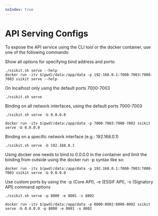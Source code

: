 ```yaml
---
noIndex: true
---
```


# API Serving Configs

To expose the API service using the CLI tool or the docker container, use one of the following commands:

Show all options for specifying bind address and ports:

```
./ssikit.sh serve --help
docker run -itv $(pwd)/data:/app/data -p 192.168.0.1:7000-7003:7000-7003 ssikit serve --help
```

On localhost only using the default ports 7000-7003

```
./ssikit.sh serve
```

Binding on all network interfaces, using the default ports 7000-7003

```
./ssikit.sh serve -b 0.0.0.0

docker run -itv $(pwd)/data:/app/data -p 7000-7003:7000-7003 ssikit serve -b 0.0.0.0
```

Binding on a specific network interface (e.g.: 192.168.0.1)

```
./ssikit.sh serve -b 192.168.0.1
```

Using docker one needs to bind to 0.0.0.0 in the container and limit the binding from outside using the docker run -p syntax like so:

```
docker run -itv $(pwd)/data:/app/data -p 192.168.0.1:7000-7003:7000-7003 ssikit serve -b 0.0.0.0
```

Use custom ports by using the -p (Core API), -e (ESSIF API), -s (Signatory API) command options

```
./ssikit.sh serve -p 8000 -e 8001 -s 8002

docker run -itv $(pwd)/data:/app/data -p 8000-8002:8000-8002 ssikit serve -b 0.0.0.0 -p 8000 -e 8001 -s 8002
```
